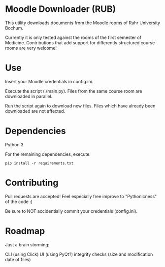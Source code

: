 Moodle Downloader (RUB)
========================

This utility downloads documents from the Moodle rooms of Ruhr University
 Bochum.

Currently it is only tested against the rooms of the first semester of Medicine.
Contributions that add support for differently structured course rooms are
 very welcome!

Use
===

Insert your Moodle credentials in config.ini.

Execute the script (./main.py). Files from the same course room are downloaded
 in parallel.

Run the script again to download new files. Files which have already been
 downloaded are not affected.

Dependencies
============

Python 3

For the remaining dependencies, execute:

``pip install -r requirements.txt``

Contributing
============

Pull requests are accepted! Feel especially free improve to "Pythonicness"
 of the code :)

Be sure to NOT accidentially commit your credentials (config.ini).

Roadmap
=======

Just a brain storming:

CLI (using Click)
UI (using PyQt?)
integrity checks (size and modification date of files)
